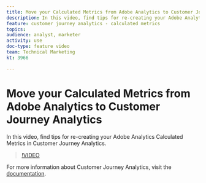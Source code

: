 ```yaml
---
title: Move your Calculated Metrics from Adobe Analytics to Customer Journey Analytics
description: In this video, find tips for re-creating your Adobe Analytics Calculated Metrics in Customer Journey Analytics.
feature: customer journey analytics - calculated metrics
topics: 
audience: analyst, marketer
activity: use
doc-type: feature video
team: Technical Marketing
kt: 3966

---
```


# Move your Calculated Metrics from Adobe Analytics to Customer Journey Analytics

In this video, find tips for re-creating your Adobe Analytics Calculated Metrics in Customer Journey Analytics.

>[!VIDEO](https://video.tv.adobe.com/v/31788/?quality=12)

For more information about Customer Journey Analytics, visit the [documentation](https://docs.adobe.com/content/help/en/analytics-platform/using/cja-landing.html).
